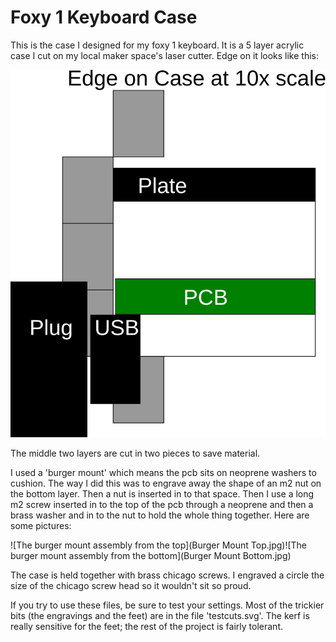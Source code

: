 # Foxy 1 Keyboard Case
This is the case I designed for my foxy 1 keyboard. It is a 5 layer acrylic case I cut on my local maker space's laser cutter. Edge on it looks like this:

![Side on view of 5 layer case](EdgeOn.svg)

The middle two layers are cut in two pieces to save material.

I used a 'burger mount' which means the pcb sits on neoprene washers to cushion. The way I did this was to engrave away the shape of an m2 nut on the bottom layer. Then a nut is inserted in to that space. Then I use a long m2 screw inserted in to the top of the pcb through a neoprene and then a brass washer and in to the nut to hold the whole thing together. Here are some pictures:

![The burger mount assembly from the top](Burger Mount Top.jpg)![The burger mount assembly from the bottom](Burger Mount Bottom.jpg)

The case is held together with brass chicago screws. I engraved a circle the size of the chicago screw head so it wouldn't sit so proud.

If you try to use these files, be sure to test your settings. Most of the trickier bits (the engravings and the feet) are in the file 'testcuts.svg'. The kerf is really sensitive for the feet; the rest of the project is fairly tolerant.

